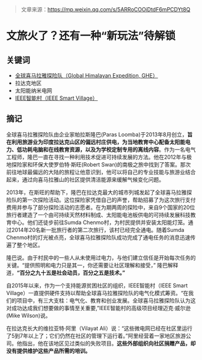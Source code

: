 > 文章来源：https://mp.weixin.qq.com/s/5ARRoCOOiDtdF6mPCDYt8Q

# 文旅火了？还有一种“新玩法”待解锁

## 关键词

- [全球喜马拉雅探险队（Global Himalayan Expedition, GHE）](https://www.ghe.co.in/Impact-Expeditions/)
- 拉达克地区
- 太阳能纳米电网
- [IEEE智能村（IEEE Smart Village）](https://smartvillage.ieee.org/)



## 摘记

全球喜马拉雅探险队由企业家帕拉斯隆巴(Paras Loomba)于2013年8月创立，**旨在利用旅游业为印度拉达克山区的偏远村庄供电，为当地教育中心配备太阳能电力、低功耗电脑和在线教育资源，以及为学校定制专用的离线内容**。作为一名电气工程师，隆巴一直在寻找一种利用技术促进可持续发展的方法。他在2012年与极地探险家和环保大使罗伯特·斯旺(Robert Swan)的南极之旅中找到了答案。那次前往地球最偏远的大陆的旅程让他意识到，他可以将自己的专业技能与旅游业结合起来，通过向喜马拉雅山的社区提供清洁能源来缓解气候变化问题。

2013年，在斯旺的帮助下，隆巴在拉达克最大的城市列城发起了全球喜马拉雅探险队的第一次探险活动。这位探险家凭借自己的声誉，帮助招募了为这次旅行支付费用并参与了部分探险活动的志愿者。在为期两周的探险中，来自9个国家的20位旅行者建造了一个由可持续天然材料制成、太阳能电池板供电的可持续发展科技教育中心。他们还徒步前往Sumda Chenmo村，为村民提供并安装太阳能灯笼。通过2014年20名新一批旅行者的第二次旅行，该村已经完全通电。随着Sumda Chenmo村的灯光被点亮，全球喜马拉雅探险队成功完成了通电任务的消息迅速传遍了整个地区。

隆巴说。由于村民中的一些人从未使用过电力，与他们建立信任是开始每次任务的关键。“提供照明和电力只是其一，你还需要让社区理解和接受，” 隆巴解释道，**“百分之九十五是社会动员，百分之五是技术。”**

自2015年以来，作为一个支持能源贫困社区的组织，IEEE智能村（IEEE Smart Village）一直提供硬件支持以帮助全球喜马拉雅探险队的电气化模式筹资。“在我们的项目中，有三大支柱：电气化、教育和创业发展。全球喜马拉雅探险队认为这对成功达成我们想要做的事情至关重要,”IEEE智能村的高级项目经理迈克·威尔逊(Mike Wilson)说。

在拉达克长大的维拉亚特·阿里（Vilayat Ali）说：“这些微电网已经在社区里运行了5到7年以上了；它们仍然在社区的管理下运行着。”阿里经营着一家地区旅游公司。他指出，他在该地区见过类似的失败项目。**这些外部组织向社区捐赠产品，却没有提供维护这些产品所需的培训。**